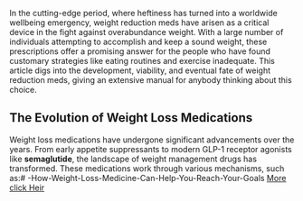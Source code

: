 In the cutting-edge period, where heftiness has turned into a worldwide wellbeing emergency, weight reduction meds have arisen as a critical device in the fight against overabundance weight. With a large number of individuals attempting to accomplish and keep a sound weight, these prescriptions offer a promising answer for the people who have found customary strategies like eating routines and exercise inadequate. This article digs into the development, viability, and eventual fate of weight reduction meds, giving an extensive manual for anybody thinking about this choice.

## The Evolution of Weight Loss Medications

Weight loss medications have undergone significant advancements over the years. From early appetite suppressants to modern GLP-1 receptor agonists like **semaglutide**, the landscape of weight management drugs has transformed. These medications work through various mechanisms, such as:# -How-Weight-Loss-Medicine-Can-Help-You-Reach-Your-Goals
[More click Heir](https://onlinekum4u.blogspot.com/2025/01/how-weight-loss-medicine-can-help-you.html)
